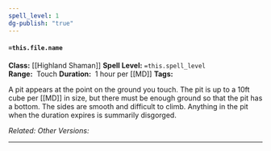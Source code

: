```yaml
---
spell_level: 1
dg-publish: "true"
---
```


#### `=this.file.name`

**Class:** [[Highland Shaman]]
**Spell Level:** `=this.spell_level`  
**Range:**  Touch
**Duration:**  1 hour per [[MD]]
**Tags:** 

A pit appears at the point on the ground you touch. The pit is up to a 10ft cube per [[MD]] in size, but there must be enough ground so that the pit has a bottom. The sides are smooth and difficult to climb. Anything in the pit when the duration expires is summarily disgorged.

*Related:*
*Other Versions:*
___



